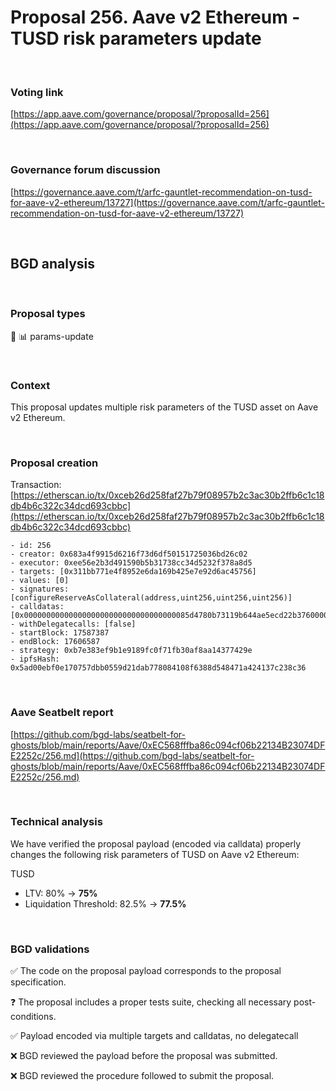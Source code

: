 # Proposal 256. Aave v2 Ethereum - TUSD risk parameters update

<br>

### Voting link

[https://app.aave.com/governance/proposal/?proposalId=256](https://app.aave.com/governance/proposal/?proposalId=256)

<br>

### Governance forum discussion

[https://governance.aave.com/t/arfc-gauntlet-recommendation-on-tusd-for-aave-v2-ethereum/13727](https://governance.aave.com/t/arfc-gauntlet-recommendation-on-tusd-for-aave-v2-ethereum/13727)

<br>

## BGD analysis

<br>

### Proposal types

:wrench: :bar_chart: params-update

<br>

### Context

This proposal updates multiple risk parameters of the TUSD asset on Aave v2 Ethereum.

<br>

### Proposal creation

Transaction: [https://etherscan.io/tx/0xceb26d258faf27b79f08957b2c3ac30b2ffb6c1c18db4b6c322c34dcd693cbbc](https://etherscan.io/tx/0xceb26d258faf27b79f08957b2c3ac30b2ffb6c1c18db4b6c322c34dcd693cbbc)

```
- id: 256
- creator: 0x683a4f9915d6216f73d6df50151725036bd26c02
- executor: 0xee56e2b3d491590b5b31738cc34d5232f378a8d5
- targets: [0x311bb771e4f8952e6da169b425e7e92d6ac45756]
- values: [0]
- signatures: [configureReserveAsCollateral(address,uint256,uint256,uint256)]
- calldatas: [0x0000000000000000000000000000000000085d4780b73119b644ae5ecd22b3760000000000000000000000000000000000000000000000000000000000001d4c0000000000000000000000000000000000000000000000000000000000001e460000000000000000000000000000000000000000000000000000000000002904]
- withDelegatecalls: [false]
- startBlock: 17587387
- endBlock: 17606587
- strategy: 0xb7e383ef9b1e9189fc0f71fb30af8aa14377429e
- ipfsHash: 0x5ad00ebf0e170757dbb0559d21dab778084108f6388d548471a424137c238c36
```

<br>

### Aave Seatbelt report

[https://github.com/bgd-labs/seatbelt-for-ghosts/blob/main/reports/Aave/0xEC568fffba86c094cf06b22134B23074DFE2252c/256.md](https://github.com/bgd-labs/seatbelt-for-ghosts/blob/main/reports/Aave/0xEC568fffba86c094cf06b22134B23074DFE2252c/256.md)


<br>

### Technical analysis

We have verified the proposal payload (encoded via calldata) properly changes the following risk parameters of TUSD on Aave v2 Ethereum:

TUSD
- LTV: 80% -> **75%**
- Liquidation Threshold: 82.5% -> **77.5%**

<br>

### BGD validations

:white_check_mark: The code on the proposal payload corresponds to the proposal specification.

:question: The proposal includes a proper tests suite, checking all necessary post-conditions.

:white_check_mark: Payload encoded via multiple targets and calldatas, no delegatecall

:x: BGD reviewed the payload before the proposal was submitted.

:x: BGD reviewed the procedure followed to submit the proposal.
